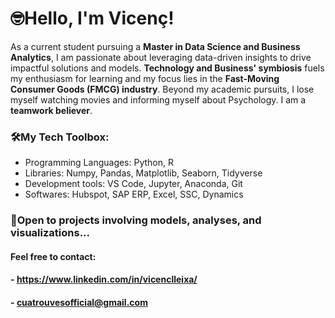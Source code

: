 # 🤓Hello, I'm Vicenç!

As a current student pursuing a **Master in Data Science and Business Analytics**, I am passionate about leveraging data-driven insights to drive impactful solutions and models. **Technology and Business' symbiosis** fuels my enthusiasm for learning and my focus lies in the **Fast-Moving Consumer Goods (FMCG) industry**. Beyond my academic pursuits, I lose myself watching movies and informing myself about Psychology. I am a **teamwork believer**.

### 🛠️My Tech Toolbox: 
- Programming Languages: Python, R
- Libraries: Numpy, Pandas, Matplotlib, Seaborn, Tidyverse
- Development tools: VS Code, Jupyter, Anaconda, Git
- Softwares: Hubspot, SAP ERP, Excel, SSC, Dynamics

### 🫡Open to projects involving models, analyses, and visualizations...
#### Feel free to contact:
#### - https://www.linkedin.com/in/vicenclleixa/
#### - cuatrouvesofficial@gmail.com



<!---
vicenclleixa/vicenclleixa is a ✨ special ✨ repository because its `README.md` (this file) appears on your GitHub profile.
You can click the Preview link to take a look at your changes.
--->
